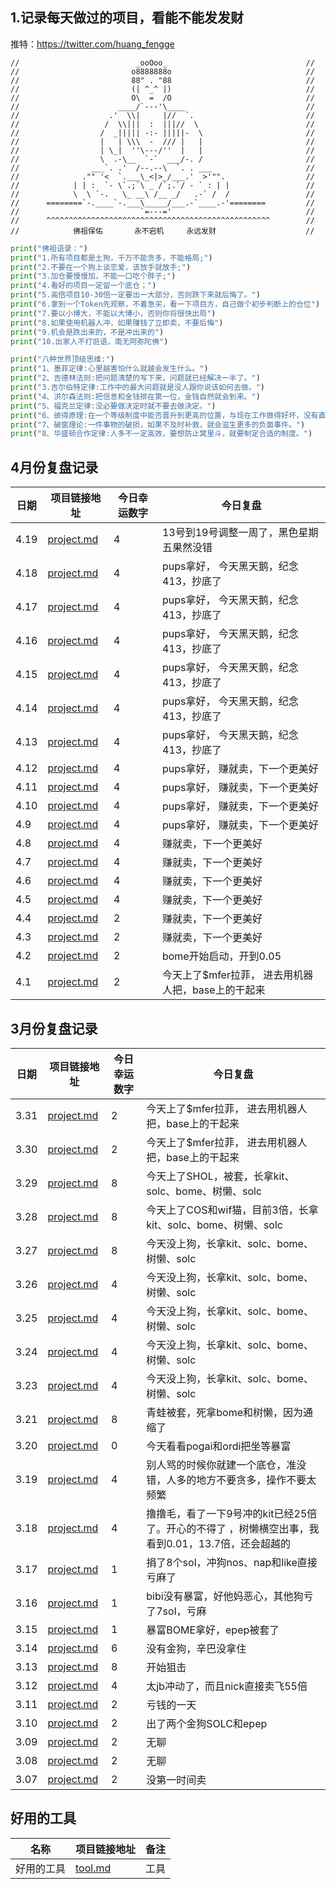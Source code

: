 ## 1.记录每天做过的项目，看能不能发发财

推特：https://twitter.com/huang_fengge

```shell
//                          _ooOoo_                               //
//                         o8888888o                              //
//                         88" . "88                              //
//                         (| ^_^ |)                              //
//                         O\  =  /O                              //
//                      ____/`---'\____                           //
//                    .'  \\|     |//  `.                         //
//                   /  \\|||  :  |||//  \                        //
//                  /  _||||| -:- |||||-  \                       //
//                  |   | \\\  -  /// |   |                       //
//                  | \_|  ''\---/''  |   |                       //
//                  \  .-\__  `-`  ___/-. /                       //
//                ___`. .'  /--.--\  `. . ___                     //
//              ."" '<  `.___\_<|>_/___.'  >'"".                  //
//            | | :  `- \`.;`\ _ /`;.`/ - ` : | |                 //
//            \  \ `-.   \_ __\ /__ _/   .-` /  /                 //
//      ========`-.____`-.___\_____/___.-`____.-'========         //
//                           `=---='                              //
//      ^^^^^^^^^^^^^^^^^^^^^^^^^^^^^^^^^^^^^^^^^^^^^^^^^^        //
//            佛祖保佑       永不宕机     永远发财                    //
```

```python
print("佛祖语录：")
print("1.所有项目都是土狗，千万不能贪多，不能格局;")
print("2.不要在一个狗上谈恋爱，该放手就放手;")
print("3.加仓要慢慢加，不能一口吃个胖子;")
print("4.看好的项目一定留一个底仓；")
print("5.高倍项目10-30倍一定要出一大部分，否则跌下来就后悔了。")
print("6.拿到一个Token先观察，不着急买，看一下项目方，自己做个初步判断上的仓位")
print("7.要以小博大，不能以大博小，否则你将很快出局")
print("8.如果使用机器人冲，如果赚钱了立即卖，不要后悔")
print("9.机会是跌出来的，不是冲出来的")
print("10.出家人不打诳语，南无阿弥陀佛")
```

```python
print("八种世界顶级思维:")
print("1、墨菲定律:心里越害怕什么就越会发生什么。")
print("2、吉德林法则:把问题清楚的写下来，问题就已经解决一半了。")
print("3.吉尔伯特定律:工作中的最大问题就是没人跟你说该如何去做。")
print("4、洪尔森法则:把信息和金钱排在第一位，金钱自然就会到来。")
print("5、福克兰定律:没必要做决定时就不要去做決定。")
print("6、彼得原理:在一个等级制度中能否晋升到更高的位置，与现在工作做得好坏，没有直接关系。  ")
print("7、破窗理论:一件事物的破损，如果不及时补救，就会滋生更多的负面事件。")
print("8、华盛顿合作定律:人多不一定高效，要想防止窝里斗，就要制定合适的制度。")
```

## 4月份复盘记录

| 日期   | 项目链接地址                                             | 今日幸运数字 | 今日复盘                           |
|------|----------------------------------------------------|--------|--------------------------------|
| 4.19 | [project.md](2024%2F4-month%2F19-day%2Fproject.md) | 4      | 13号到19号调整一周了，黑色星期五果然没错         |
| 4.18 | [project.md](2024%2F4-month%2F18-day%2Fproject.md) | 4      | pups拿好， 今天黑天鹅，纪念413，抄底了        |
| 4.17 | [project.md](2024%2F4-month%2F17-day%2Fproject.md) | 4      | pups拿好， 今天黑天鹅，纪念413，抄底了        |
| 4.16 | [project.md](2024%2F4-month%2F16-day%2Fproject.md) | 4      | pups拿好， 今天黑天鹅，纪念413，抄底了        |
| 4.15 | [project.md](2024%2F4-month%2F15-day%2Fproject.md) | 4      | pups拿好， 今天黑天鹅，纪念413，抄底了        |
| 4.14 | [project.md](2024%2F4-month%2F14-day%2Fproject.md) | 4      | pups拿好， 今天黑天鹅，纪念413，抄底了        |
| 4.13 | [project.md](2024%2F4-month%2F13-day%2Fproject.md) | 4      | pups拿好， 今天黑天鹅，纪念413，抄底了        |
| 4.12 | [project.md](2024%2F4-month%2F12-day%2Fproject.md) | 4      | pups拿好， 赚就卖，下一个更美好             |
| 4.11 | [project.md](2024%2F4-month%2F11-day%2Fproject.md) | 4      | pups拿好， 赚就卖，下一个更美好             |
| 4.10 | [project.md](2024%2F4-month%2F10-day%2Fproject.md) | 4      | pups拿好， 赚就卖，下一个更美好             |
| 4.9  | [project.md](2024%2F4-month%2F9-day%2Fproject.md)  | 4      | pups拿好， 赚就卖，下一个更美好             |
| 4.8  | [project.md](2024%2F4-month%2F8-day%2Fproject.md)  | 4      | 赚就卖，下一个更美好                     |
| 4.7  | [project.md](2024%2F4-month%2F7-day%2Fproject.md)  | 4      | 赚就卖，下一个更美好                     |
| 4.6  | [project.md](2024%2F4-month%2F6-day%2Fproject.md)  | 4      | 赚就卖，下一个更美好                     |
| 4.5  | [project.md](2024%2F4-month%2F5-day%2Fproject.md)  | 4      | 赚就卖，下一个更美好                     |
| 4.4  | [project.md](2024%2F4-month%2F4-day%2Fproject.md)  | 2      | 赚就卖，下一个更美好                     |
| 4.3  | [project.md](2024%2F4-month%2F3-day%2Fproject.md)  | 2      | 赚就卖，下一个更美好                     |
| 4.2  | [project.md](2024%2F4-month%2F2-day%2Fproject.md)  | 2      | bome开始启动，开到0.05                |
| 4.1  | [project.md](2024%2F4-month%2F1-day%2Fproject.md)  | 2      | 今天上了$mfer拉菲， 进去用机器人把，base上的干起来 |

## 3月份复盘记录

| 日期   | 项目链接地址                                             | 今日幸运数字 | 今日复盘                                                     |
|------|----------------------------------------------------|--------|----------------------------------------------------------|
| 3.31 | [project.md](2024%2F3-month%2F31-day%2Fproject.md) | 2      | 今天上了$mfer拉菲， 进去用机器人把，base上的干起来                           |
| 3.30 | [project.md](2024%2F3-month%2F30-day%2Fproject.md) | 2      | 今天上了$mfer拉菲， 进去用机器人把，base上的干起来                           |
| 3.29 | [project.md](2024%2F3-month%2F29-day%2Fproject.md) | 8      | 今天上了SHOL，被套，长拿kit、solc、bome、树懒、solc                      |
| 3.28 | [project.md](2024%2F3-month%2F28-day%2Fproject.md) | 8      | 今天上了COS和wif猫，目前3倍，长拿kit、solc、bome、树懒、solc                |
| 3.27 | [project.md](2024%2F3-month%2F27-day%2Fproject.md) | 8      | 今天没上狗，长拿kit、solc、bome、树懒、solc                            |
| 3.26 | [project.md](2024%2F3-month%2F26-day%2Fproject.md) | 4      | 今天没上狗，长拿kit、solc、bome、树懒、solc                            |
| 3.25 | [project.md](2024%2F3-month%2F25-day%2Fproject.md) | 4      | 今天没上狗，长拿kit、solc、bome、树懒、solc                            |
| 3.24 | [project.md](2024%2F3-month%2F24-day%2Fproject.md) | 4      | 今天没上狗，长拿kit、solc、bome、树懒、solc                            |
| 3.23 | [project.md](2024%2F3-month%2F23-day%2Fproject.md) | 4      | 今天没上狗，长拿kit、solc、bome、树懒、solc                            |
| 3.21 | [project.md](2024%2F3-month%2F21-day%2Fproject.md) | 8      | 青蛙被套，死拿bome和树懒，因为通缩了                                     |
| 3.20 | [project.md](2024%2F3-month%2F20-day%2Fproject.md) | 0      | 今天看看pogai和ordi把坐等暴富                                      |
| 3.19 | [project.md](2024%2F3-month%2F19-day%2Fproject.md) | 4      | 别人骂的时候你就建一个底仓，准没错，人多的地方不要贪多，操作不要太频繁                      |
| 3.18 | [project.md](2024%2F3-month%2F18-day%2Fproject.md) | 4      | 撸撸毛，看了一下9号冲的kit已经25倍了。开心的不得了 ，树懒横空出事，我看到0.01，13.7倍，还会超越的 |
| 3.17 | [project.md](2024%2F3-month%2F17-day%2Fproject.md) | 1      | 捐了8个sol，冲狗nos、nap和like直接亏麻了                              |
| 3.16 | [project.md](2024%2F3-month%2F16-day%2Fproject.md) | 1      | bibi没有暴富，好他妈恶心，其他狗亏了7sol，亏麻                              |
| 3.15 | [project.md](2024%2F3-month%2F15-day%2Fproject.md) | 1      | 暴富BOME拿好，epep被套了                                         |
| 3.14 | [project.md](2024%2F3-month%2F14-day%2Fproject.md) | 6      | 没有金狗，辛巴没拿住                                               |
| 3.13 | [project.md](2024%2F3-month%2F13-day%2Fproject.md) | 8      | 开始狙击                                                     |
| 3.12 | [project.md](2024%2F3-month%2F12-day%2Fproject.md) | 4      | 太jb冲动了，而且nick直接卖飞55倍                                     |
| 3.11 | [project.md](2024%2F3-month%2F11-day%2Fproject.md) | 2      | 亏钱的一天                                                    |
| 3.10 | [project.md](2024%2F3-month%2F10-day%2Fproject.md) | 2      | 出了两个金狗SOLC和epep                                          |
| 3.09 | [project.md](2024%2F3-month%2F9-day%2Fproject.md)  | 2      | 无聊                                                       |
| 3.08 | [project.md](2024%2F3-month%2F8-day%2Fproject.md)  | 2      | 无聊                                                       |
| 3.07 | [project.md](2024%2F3-month%2F7-day%2Fproject.md)  | 2      | 没第一时间卖                                                   |

## 好用的工具

| 名称    | 项目链接地址                    | 备注 | 
|-------|---------------------------|----|
| 好用的工具 | [tool.md](Tool%2Ftool.md) | 工具 |


